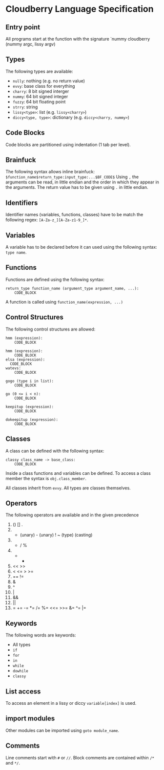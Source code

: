 # Cloudberry Language Specification

## Entry point
All programs start at the function with the signature `nummy cloudberry (nummy argc, lissy<strry> argv)

## Types
The following types are available:

 - `nully`: nothing (e.g. no return value)
 - `evvy`: base class for everything
 - `charry`: 8 bit signed interger
 - `nummy`: 64 bit signed integer
 - `fuzzy`: 64 bit floating point
 - `strry`: string
 - `lissy<type>`: list (e.g. `lissy<charry>`)
 - `diccy<type, type>`: dictionary (e.g. `diccy<charry, nummy>`)

## Code Blocks
Code blocks are partitioned using indentation (1 tab per level).

## Brainfuck
The following syntax allows inline brainfuck: `$function_name$return_type:input_type:...$BF_CODE$`
Using `,` the arguments can be read, in little endian and the order in which they appear in the arguments. The return value has to be given using `.` in little endian.

## Identifiers
Identifier names (variables, functions, classes) have to be match the following regex: `[A-Za-z_][A-Za-z1-9_]*`.

## Variables
A variable has to be declared before it can used using the following syntax: `type name`.

## Functions
Functions are defined using the following syntax:

```
return_type function_name (argument_type argument_name, ...):
	CODE_BLOCK
```

A function is called using `function_name(expression, ...)`

## Control Structures
The following control structures are allowed:

```
hmm (expression):
	CODE_BLOCK
```

```
hmm (expression):
	CODE_BLOCK
elsa (expression):
  CODE_BLOCK
watevs:
	CODE_BLOCK
```

```
gogo (type i in list):
	CODE_BLOCK
```

```
go (0 <= i < n):
	CODE_BLOCK
```

```
keepitup (expression):
	CODE_BLOCK
```

```
dokeepitup (expression):
	CODE_BLOCK
```

## Classes
A class can be defined with the following syntax:

```
classy class_name -> base_class:
	CODE_BLOCK
```

Inside a class functions and variables can be defined. To access a class member the syntax is `obj.class_member`.

All classes inherit from `evvy`. All types are classes themselves.

## Operators
The following operators are available and in the given precedence

1. () [] .
2. + (unary) - (unary) ! ~ (type) (casting)
3. * / %
4. + -
5. << >>
6. < <= > >=
7. == !=
8. &
9. ^
10. |
11. &&
12. ||
13. = += -= *= /= %= <<= >>= &= ^= |=

## Keywords
The following words are keywords:

 - All types
 - `if`
 - `for`
 - `in`
 - `while`
 - `dowhile`
 - `classy`

## List access
To access an element in a lissy or diccy `variable[index]` is used.

## import modules
Other modules can be imported using `goto module_name`.

## Comments
Line comments start with `#` or `//`. Block comments are contained within `/*` and `*/`.
